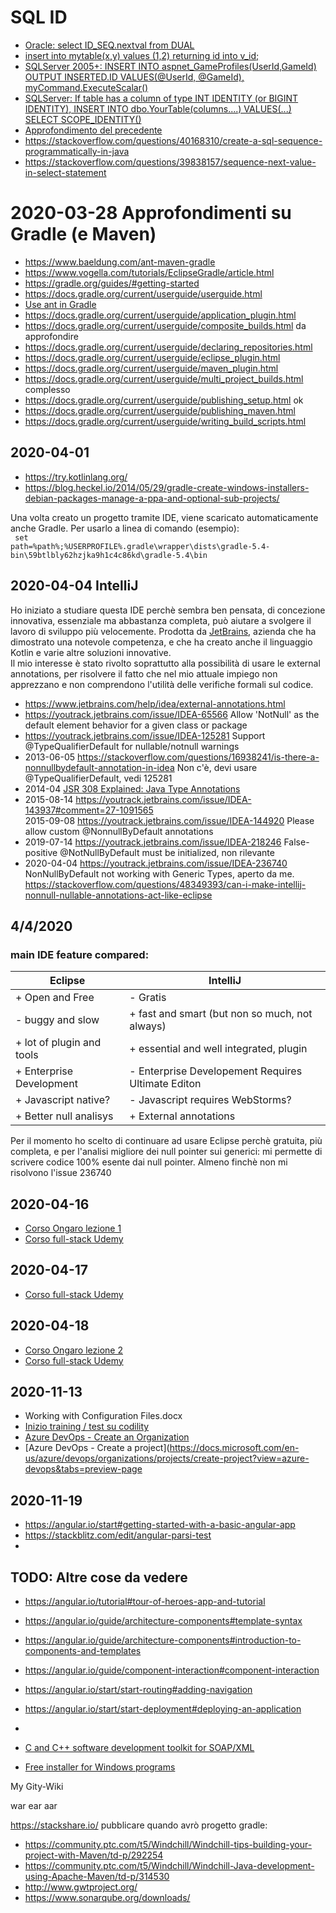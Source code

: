 
# SQL ID 

- [Oracle: select ID_SEQ.nextval from DUAL](https://stackoverflow.com/questions/30818614/how-to-get-sequence-nextval-from-sql-in-jdbc)
- [insert into mytable(x,y) values (1,2) returning id into v_id;](https://stackoverflow.com/questions/3657565/select-ident-current-tablename-in-oracle)
- [SQLServer 2005+: INSERT INTO aspnet_GameProfiles(UserId,GameId) OUTPUT INSERTED.ID VALUES(@UserId, @GameId), myCommand.ExecuteScalar()](https://stackoverflow.com/questions/5228780/how-to-get-last-inserted-id)
- [SQLServer: If table has a column of type INT IDENTITY (or BIGINT IDENTITY), INSERT INTO dbo.YourTable(columns....) VALUES(...) SELECT SCOPE_IDENTITY()](https://stackoverflow.com/questions/9477502/get-the-last-inserted-row-id-with-sql-statement)
- [Approfondimento del precedente](https://stackoverflow.com/questions/42648/best-way-to-get-identity-of-inserted-row)
- https://stackoverflow.com/questions/40168310/create-a-sql-sequence-programmatically-in-java
- https://stackoverflow.com/questions/39838157/sequence-next-value-in-select-statement

# 2020-03-28 Approfondimenti su Gradle (e Maven)

- https://www.baeldung.com/ant-maven-gradle
- https://www.vogella.com/tutorials/EclipseGradle/article.html
- https://gradle.org/guides/#getting-started
- https://docs.gradle.org/current/userguide/userguide.html
- [Use ant in Gradle](https://docs.gradle.org/current/userguide/ant.html)
- https://docs.gradle.org/current/userguide/application_plugin.html
- https://docs.gradle.org/current/userguide/composite_builds.html da approfondire
- https://docs.gradle.org/current/userguide/declaring_repositories.html
- https://docs.gradle.org/current/userguide/eclipse_plugin.html
- https://docs.gradle.org/current/userguide/maven_plugin.html
- https://docs.gradle.org/current/userguide/multi_project_builds.html complesso
- https://docs.gradle.org/current/userguide/publishing_setup.html ok
- https://docs.gradle.org/current/userguide/publishing_maven.html
- https://docs.gradle.org/current/userguide/writing_build_scripts.html

## 2020-04-01

- https://try.kotlinlang.org/
- https://blog.heckel.io/2014/05/29/gradle-create-windows-installers-debian-packages-manage-a-ppa-and-optional-sub-projects/

Una volta creato un progetto tramite IDE, viene scaricato automaticamente anche Gradle. Per usarlo a linea di comando (esempio):  
<code>
set path=%path%;%USERPROFILE%\.gradle\wrapper\dists\gradle-5.4-bin\59btlbly62hzjka9h1c4c86kd\gradle-5.4\bin
</code>

## 2020-04-04 IntelliJ

Ho iniziato a studiare questa IDE perchè sembra ben pensata, di concezione innovativa, essenziale ma abbastanza completa, può aiutare a svolgere il lavoro di sviluppo più velocemente. Prodotta da [JetBrains](https://www.jetbrains.com/), azienda che ha dimostrato una notevole competenza, e che ha creato anche il linguaggio Kotlin e varie altre soluzioni innovative.  
Il mio interesse è stato rivolto soprattutto alla possibilità di usare le external annotations, per risolvere il fatto che nel mio attuale impiego non apprezzano e non comprendono l'utilità delle verifiche formali sul codice.

- https://www.jetbrains.com/help/idea/external-annotations.html
- https://youtrack.jetbrains.com/issue/IDEA-65566  Allow 'NotNull' as the default element behavior for a given class or package
- https://youtrack.jetbrains.com/issue/IDEA-125281 Support @TypeQualifierDefault for nullable/notnull warnings
- 2013-06-05 https://stackoverflow.com/questions/16938241/is-there-a-nonnullbydefault-annotation-in-idea Non c'è, devi usare @TypeQualifierDefault, vedi 125281
- 2014-04 [JSR 308 Explained: Java Type Annotations](https://www.oracle.com/technical-resources/articles/java/ma14-architect-annotations.html)
- 2015-08-14 https://youtrack.jetbrains.com/issue/IDEA-143937#comment=27-1091565  
2015-09-08 https://youtrack.jetbrains.com/issue/IDEA-144920 Please allow custom @NonnullByDefault annotations
- 2019-07-14 https://youtrack.jetbrains.com/issue/IDEA-218246 False-positive @NotNullByDefault must be initialized, non rilevante
- 2020-04-04 https://youtrack.jetbrains.com/issue/IDEA-236740 NonNullByDefault not working with Generic Types, aperto da me.
https://stackoverflow.com/questions/48349393/can-i-make-intellij-nonnull-nullable-annotations-act-like-eclipse

## 4/4/2020
### main IDE feature compared:

 | Eclipse                   | IntelliJ                                           |
 | ------------------------- | -------------------------------------------------- |
 | + Open and Free           | - Gratis                                           |
 | - buggy and slow          | + fast and smart (but non so much, not always)     |
 | + lot of plugin and tools | + essential and well integrated, plugin            |
 | + Enterprise Development  | - Enterprise Developement Requires Ultimate Editon |
 | + Javascript native?      | - Javascript requires WebStorms?                   |
 | + Better null analisys    | + External annotations                             |

Per il momento ho scelto di continuare ad usare Eclipse perchè gratuita, più completa, e per l'analisi migliore dei null pointer sui generici: mi permette di scrivere codice 100% esente dai null pointer. Almeno finchè non mi risolvono l'issue 236740

## 2020-04-16

- [Corso Ongaro lezione 1][ongaro]
- [Corso full-stack Udemy][studyeasy]

[ongaro]: https://www.ongaro-corsi.com/3pes9j1b
[studyeasy]: [https://www.udemy.com/course/full-stack-java-developer-java/learn/lecture/12951764#overview]

## 2020-04-17

- [Corso full-stack Udemy][studyeasy]

## 2020-04-18

- [Corso Ongaro lezione 2][ongaro]
- [Corso full-stack Udemy][studyeasy]

## 2020-11-13

- Working with Configuration Files.docx
- [Inizio training / test su codility](https://app.codility.com/programmers/)
- [Azure DevOps - Create an Organization](https://github.com/MicrosoftDocs/azure-devops-docs/blob/master/docs/organizations/accounts/create-organization.md)
- [Azure DevOps - Create a project](https://docs.microsoft.com/en-us/azure/devops/organizations/projects/create-project?view=azure-devops&tabs=preview-page

## 2020-11-19

 - https://angular.io/start#getting-started-with-a-basic-angular-app
 - https://stackblitz.com/edit/angular-parsi-test
 - 

## TODO: Altre cose da vedere

 - https://angular.io/tutorial#tour-of-heroes-app-and-tutorial
 - https://angular.io/guide/architecture-components#template-syntax
 - https://angular.io/guide/architecture-components#introduction-to-components-and-templates
 - https://angular.io/guide/component-interaction#component-interaction
 - https://angular.io/start/start-routing#adding-navigation
 - https://angular.io/start/start-deployment#deploying-an-application
 - 

- [C and C++ software development toolkit for SOAP/XML](https://en.wikipedia.org/wiki/GSOAP)
- [Free installer for Windows programs](https://jrsoftware.org/isinfo.php)

My Gity-Wiki

war ear aar

https://stackshare.io/
pubblicare quando avrò progetto gradle:
- https://community.ptc.com/t5/Windchill/Windchill-tips-building-your-project-with-Maven/td-p/292254
- https://community.ptc.com/t5/Windchill/Windchill-Java-development-using-Apache-Maven/td-p/314530
- http://www.gwtproject.org/
- https://www.sonarqube.org/downloads/
